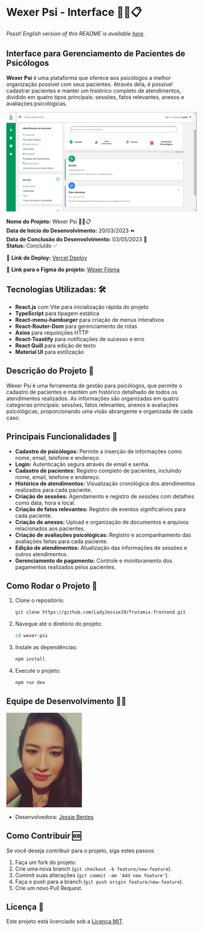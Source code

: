 # Wexer Psi - Interface 📏💡📋

###### _Pssst! English version of this README is available [here](./EN_US.md)._

## Interface para Gerenciamento de Pacientes de Psicólogos

**Wexer Psi** é uma plataforma que oferece aos psicólogos a melhor organização possível com seus pacientes. Através dela, é possível cadastrar pacientes e manter um histórico completo de atendimentos, dividido em quatro tipos principais: sessões, fatos relevantes, anexos e avaliações psicológicas.

![Wexer Psi](./wexer-psi/src/assets/readme/front-wexer.png)

**Nome do Projeto:** Wexer Psi 📏💡📋  
**Data de Início do Desenvolvimento:** 20/03/2023 ⏩  
**Data de Conclusão do Desenvolvimento:** 03/05/2023 🏁  
**Status:** Concluído ✅

🚀 **Link de Deploy:** [Vercel Deploy](https://project-wexer.vercel.app/)

🎨 **Link para o Figma do projeto:** [Wexer Figma](<https://www.figma.com/design/t5Z08FWfTexsU1Lj4WvmrL/Wexer-Psi-%7C-Prontu%C3%A1rio-V4-(Copy)?node-id=0-1&t=qswzIWb4pIHjUfuJ-0>)

## **Tecnologias Utilizadas:** 🛠️

- **React.js** com Vite para inicialização rápida do projeto
- **TypeScript** para tipagem estática
- **React-menu-hamburger** para criação de menus interativos
- **React-Router-Dom** para gerenciamento de rotas
- **Axios** para requisições HTTP
- **React-Toastify** para notificações de sucesso e erro
- **React Quill** para edição de texto
- **Material UI** para estilização

## Descrição do Projeto 📝

Wexer Psi é uma ferramenta de gestão para psicólogos, que permite o cadastro de pacientes e mantém um histórico detalhado de todos os atendimentos realizados. As informações são organizadas em quatro categorias principais: sessões, fatos relevantes, anexos e avaliações psicológicas, proporcionando uma visão abrangente e organizada de cada caso.

## Principais Funcionalidades 🔧

- **Cadastro de psicólogos:** Permite a inserção de informações como nome, email, telefone e endereço.
- **Login:** Autenticação segura através de email e senha.
- **Cadastro de pacientes:** Registro completo de pacientes, incluindo nome, email, telefone e endereço.
- **Histórico de atendimentos:** Visualização cronológica dos atendimentos realizados para cada paciente.
- **Criação de sessões:** Agendamento e registro de sessões com detalhes como data, hora e local.
- **Criação de fatos relevantes:** Registro de eventos significativos para cada paciente.
- **Criação de anexos:** Upload e organização de documentos e arquivos relacionados aos pacientes.
- **Criação de avaliações psicológicas:** Registro e acompanhamento das avaliações feitas para cada paciente.
- **Edição de atendimentos:** Atualização das informações de sessões e outros atendimentos.
- **Gerenciamento de pagamento:** Controle e monitoramento dos pagamentos realizados pelos pacientes.

## Como Rodar o Projeto 🚀

1. Clone o repositório:
   ```bash
   git clone https://github.com/LadyJessie19/frutamix-frontend.git
   ```
2. Navegue até o diretório do projeto:
   ```bash
   cd wexer-psi
   ```
3. Instale as dependências:
   ```bash
   npm install
   ```
4. Execute o projeto:
   ```bash
   npm run dev
   ```

## Equipe de Desenvolvimento 🙋‍♀️

<img src="./wexer-psi/src/assets/readme/jessie-dev.jpg" alt="Developer" width="200" />

- Desenvolvedora: [Jessie Bentes](https://github.com/LadyJessie19)

## Como Contribuir 🆘

Se você deseja contribuir para o projeto, siga estes passos:

1. Faça um fork do projeto.
2. Crie uma nova branch (`git checkout -b feature/new-feature`).
3. Commit suas alterações (`git commit -am 'Add new feature'`).
4. Faça o push para a branch (`git push origin feature/new-feature`).
5. Crie um novo Pull Request.

## Licença 🧐

Este projeto está licenciado sob a [Licença MIT](https://opensource.org/licenses/MIT).
